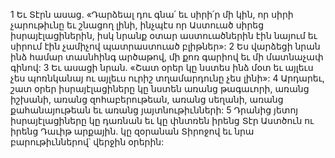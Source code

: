 1 Եւ Տէրն ասաց. «Դարձեալ դու գնա՛ եւ սիրի՛ր մի կին, որ սիրի չարութիւնը եւ շնացող լինի, ինչպէս որ Աստուած սիրեց իսրայէլացիներին, իսկ նրանք օտար աստուածներին էին նայում եւ սիրում էին չամիչով պատրաստուած բլիթներ»: 2 Ես վարձեցի նրան ինձ համար տասնհինգ արծաթով, մի քոռ գարիով եւ մի մատնաչափ գինով: 3 Եւ ասացի նրան. «Շատ օրեր կը նստես ինձ մօտ եւ այլեւս չես պոռնկանայ ու այլեւս ուրիշ տղամարդունը չես լինի»:
4 Արդարեւ, շատ օրեր իսրայէլացիները կը նստեն առանց թագաւորի, առանց իշխանի, առանց զոհաբերութեան, առանց սեղանի, առանց քահանայութեան եւ առանց յայտնութիւնների: 5 Դրանից յետոյ իսրայէլացիները կը դառնան եւ կը փնտռեն իրենց Տէր Աստծուն ու իրենց Դաւիթ արքային. կը զօրանան Տիրոջով եւ նրա բարութիւններով՝ վերջին օրերին:
